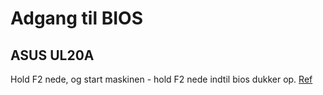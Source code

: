 # Adgang til BIOS
## ASUS UL20A
Hold F2 nede, og start maskinen - hold F2 nede indtil bios dukker op.
[Ref](https://www.asus.com/us/support/FAQ/1008829/)
